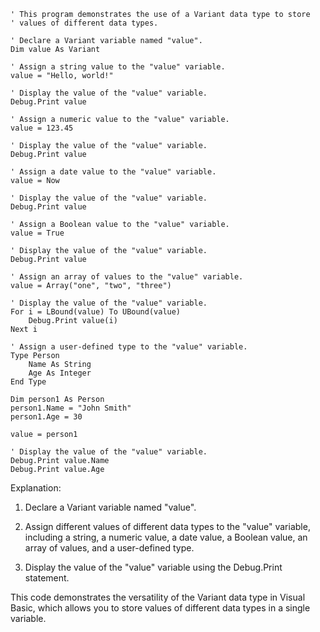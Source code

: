 ```visual basic
' This program demonstrates the use of a Variant data type to store
' values of different data types.

' Declare a Variant variable named "value".
Dim value As Variant

' Assign a string value to the "value" variable.
value = "Hello, world!"

' Display the value of the "value" variable.
Debug.Print value

' Assign a numeric value to the "value" variable.
value = 123.45

' Display the value of the "value" variable.
Debug.Print value

' Assign a date value to the "value" variable.
value = Now

' Display the value of the "value" variable.
Debug.Print value

' Assign a Boolean value to the "value" variable.
value = True

' Display the value of the "value" variable.
Debug.Print value

' Assign an array of values to the "value" variable.
value = Array("one", "two", "three")

' Display the value of the "value" variable.
For i = LBound(value) To UBound(value)
    Debug.Print value(i)
Next i

' Assign a user-defined type to the "value" variable.
Type Person
    Name As String
    Age As Integer
End Type

Dim person1 As Person
person1.Name = "John Smith"
person1.Age = 30

value = person1

' Display the value of the "value" variable.
Debug.Print value.Name
Debug.Print value.Age
```

Explanation:

1. Declare a Variant variable named "value".

2. Assign different values of different data types to the "value" variable, including a string, a numeric value, a date value, a Boolean value, an array of values, and a user-defined type.

3. Display the value of the "value" variable using the Debug.Print statement.

This code demonstrates the versatility of the Variant data type in Visual Basic, which allows you to store values of different data types in a single variable.